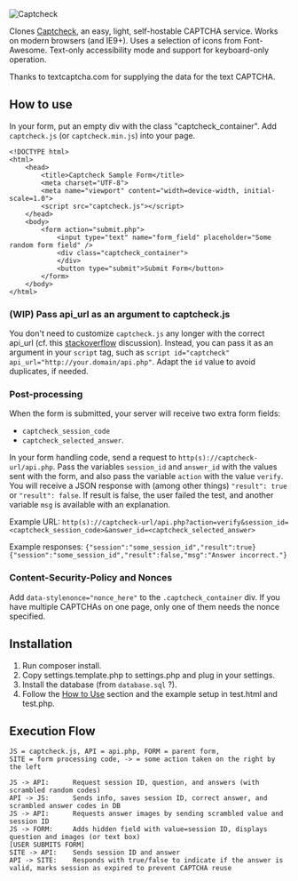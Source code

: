 <img src="https://source.netsyms.com/Netsyms/Captcheck/raw/master/logo.png" alt="Captcheck" style="max-width: 50%;" />


Clones [Captcheck](https://source.netsyms.com/Netsyms/Captcheck), an easy, light, self-hostable CAPTCHA service. Works on modern browsers (and IE9+). Uses a selection of icons from Font-Awesome. Text-only accessibility mode and support for keyboard-only operation.

Thanks to textcaptcha.com for supplying the data for the text CAPTCHA.

## How to use

In your form, put an empty div with the class "captcheck_container".
Add `captcheck.js` (or `captcheck.min.js`) into your page.

    <!DOCTYPE html>
    <html>
        <head>
            <title>Captcheck Sample Form</title>
            <meta charset="UTF-8">
            <meta name="viewport" content="width=device-width, initial-scale=1.0">
            <script src="captcheck.js"></script>
        </head>
        <body>
            <form action="submit.php">
                <input type="text" name="form_field" placeholder="Some random form field" />
                <div class="captcheck_container">
                </div>
                <button type="submit">Submit Form</button>
            </form>
        </body>
    </html>

### (WIP) Pass api_url as an argument to captcheck.js 

You don't need to customize `captcheck.js` any longer with the correct api_url (cf. this [stackoverflow](https://stackoverflow.com/questions/2190801/passing-parameters-to-javascript-files) discussion). Instead, you can pass it as an argument in your `script` tag, such as `script id="captcheck" api_url="http://your.domain/api.php"`.
Adapt the `id` value to avoid duplicates, if needed.

### Post-processing

When the form is submitted, your server will receive two extra form fields:
- `captcheck_session_code`
- `captcheck_selected_answer`.

In your form handling code, send a request to `http(s)://captcheck-url/api.php`. Pass the variables `session_id` and `answer_id` with the values sent with the form, and also pass the variable `action` with the value `verify`.
You will receive a JSON response with (among other things) `"result": true` or `"result": false`. If result is false, the user failed the test, and another variable `msg` is available with an explanation.

Example URL:
`http(s)://captcheck-url/api.php?action=verify&session_id=<captcheck_session_code>&answer_id=<captcheck_selected_answer>`

Example responses:
`{"session":"some_session_id","result":true}`
`{"session":"some_session_id","result":false,"msg":"Answer incorrect."}`

### Content-Security-Policy and Nonces

Add `data-stylenonce="nonce_here"` to the `.captcheck_container` div.
If you have multiple CAPTCHAs on one page, only one of them needs the nonce specified.


## Installation

1. Run composer install.
2. Copy settings.template.php to settings.php and plug in your settings.
3. Install the database (from `database.sql` ?).
4. Follow the [How to Use](#how-to-use) section and the example setup in test.html and test.php.


## Execution Flow

    JS = captcheck.js, API = api.php, FORM = parent form,
    SITE = form processing code, -> = some action taken on the right by the left

    JS -> API:      Request session ID, question, and answers (with scrambled random codes)
    API -> JS:      Sends info, saves session ID, correct answer, and scrambled answer codes in DB
    JS -> API:      Requests answer images by sending scrambled value and session ID
    JS -> FORM:     Adds hidden field with value=session ID, displays question and images (or text box)
    [USER SUBMITS FORM]
    SITE -> API:    Sends session ID and answer
    API -> SITE:    Responds with true/false to indicate if the answer is valid, marks session as expired to prevent CAPTCHA reuse
